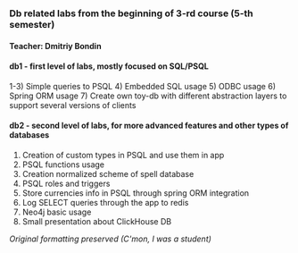 ### Db related labs from the beginning of 3-rd course (5-th semester)
#### Teacher: Dmitriy Bondin

#### db1 - first level of labs, mostly focused on SQL/PSQL
1-3) Simple queries to PSQL
4) Embedded SQL usage
5) ODBC usage
6) Spring ORM usage
7) Create own toy-db with different abstraction layers to support several versions of clients

#### db2 - second level of labs, for more advanced features and other types of databases
1) Creation of custom types in PSQL and use them in app
2) PSQL functions usage
3) Creation normalized scheme of spell database
4) PSQL roles and triggers
5) Store currencies info in PSQL through spring ORM integration
6) Log SELECT queries through the app to redis 
7) Neo4j basic usage
8) Small presentation about ClickHouse DB

<i>Original formatting preserved (C'mon, I was a student)</i>